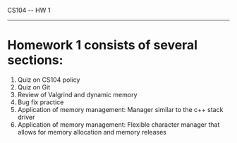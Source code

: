 CS104 -- HW 1
_________

# Homework 1 consists of several sections:

1) Quiz on CS104 policy
2) Quiz on Git
3) Review of Valgrind and dynamic memory
4) Bug fix practice
4) Application of memory management: Manager similar to the c++ stack driver
5) Application of memory management: Flexible character manager that allows for memory allocation and memory releases

